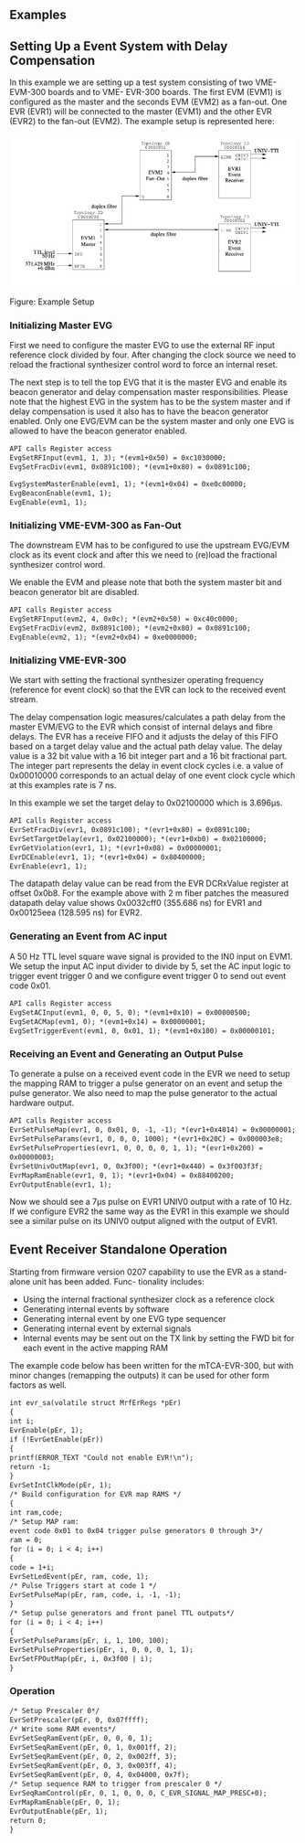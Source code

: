 ## Examples

## Setting Up a Event System with Delay Compensation

In this example we are setting up a test system consisting of two VME-EVM-300 boards and to VME-
EVR-300 boards. The first EVM (EVM1) is configured as the master and the seconds EVM (EVM2) as
a fan-out. One EVR (EVR1) will be connected to the master (EVM1) and the other EVR (EVR2) to the
fan-out (EVM2). The example setup is represented here:

![image](images/example-DC-setup.png)

Figure: Example Setup

### Initializing Master EVG

First we need to configure the master EVG to use the external RF input reference clock divided by four.
After changing the clock source we need to reload the fractional synthesizer control word to force an internal
reset.

The next step is to tell the top EVG that it is the master EVG and enable its beacon generator and delay
compensation master responsibilities. Please note that the highest EVG in the system has to be the system
master and if delay compensation is used it also has to have the beacon generator enabled. Only one
EVG/EVM can be the system master and only one EVG is allowed to have the beacon generator enabled.

```
API calls Register access
EvgSetRFInput(evm1, 1, 3); *(evm1+0x50) = 0xc1030000;
EvgSetFracDiv(evm1, 0x0891c100); *(evm1+0x80) = 0x0891c100;
```
```
EvgSystemMasterEnable(evm1, 1); *(evm1+0x04) = 0xe0c00000;
EvgBeaconEnable(evm1, 1);
EvgEnable(evm1, 1);
```
### Initializing VME-EVM-300 as Fan-Out

The downstream EVM has to be configured to use the upstream EVG/EVM clock as its event clock and
after this we need to (re)load the fractional synthesizer control word.

We enable the EVM and please note that both the system master bit and beacon generator bit are disabled.

```
API calls Register access
EvgSetRFInput(evm2, 4, 0x0c); *(evm2+0x50) = 0xc40c0000;
EvgSetFracDiv(evm2, 0x0891c100); *(evm2+0x80) = 0x0891c100;
EvgEnable(evm2, 1); *(evm2+0x04) = 0xe0000000;
```
### Initializing VME-EVR-300

We start with setting the fractional synthesizer operating frequency (reference for event clock) so that the
EVR can lock to the received event stream.

The delay compensation logic measures/calculates a path delay from the master EVM/EVG to the EVR
which consist of internal delays and fibre delays. The EVR has a receive FIFO and it adjusts the delay of
this FIFO based on a target delay value and the actual path delay value. The delay value is a 32 bit value
with a 16 bit integer part and a 16 bit fractional part. The integer part represents the delay in event clock
cycles i.e. a value of 0x00010000 corresponds to an actual delay of one event clock cycle which at this
examples rate is 7 ns.

In this example we set the target delay to 0x02100000 which is 3.696μs.

```
API calls Register access
EvrSetFracDiv(evr1, 0x0891c100); *(evr1+0x80) = 0x0891c100;
EvrSetTargetDelay(evr1, 0x02100000); *(evr1+0xb0) = 0x02100000;
EvrGetViolation(evr1, 1); *(evr1+0x08) = 0x00000001;
EvrDCEnable(evr1, 1); *(evr1+0x04) = 0x80400000;
EvrEnable(evr1, 1);
```
The datapath delay value can be read from the EVR DCRxValue register at offset 0x0b8. For the example
above with 2 m fiber patches the measured datapath delay value shows 0x0032cff0 (355.686 ns) for EVR1
and 0x00125eea (128.595 ns) for EVR2.

### Generating an Event from AC input

A 50 Hz TTL level square wave signal is provided to the IN0 input on EVM1. We setup the input AC input
divider to divide by 5, set the AC input logic to trigger event trigger 0 and we configure event trigger 0 to
send out event code 0x01.

```
API calls Register access
EvgSetACInput(evm1, 0, 0, 5, 0); *(evm1+0x10) = 0x00000500;
EvgSetACMap(evm1, 0); *(evm1+0x14) = 0x00000001;
EvgSetTriggerEvent(evm1, 0, 0x01, 1); *(evm1+0x100) = 0x00000101;
```
### Receiving an Event and Generating an Output Pulse

To generate a pulse on a received event code in the EVR we need to setup the mapping RAM to trigger a
pulse generator on an event and setup the pulse generator. We also need to map the pulse generator to the
actual hardware output.


```
API calls Register access
EvrSetPulseMap(evr1, 0, 0x01, 0, -1, -1); *(evr1+0x4014) = 0x00000001;
EvrSetPulseParams(evr1, 0, 0, 0, 1000); *(evr1+0x20C) = 0x000003e8;
EvrSetPulseProperties(evr1, 0, 0, 0, 0, 1, 1); *(evr1+0x200) = 0x00000003;
EvrSetUnivOutMap(evr1, 0, 0x3f00); *(evr1+0x440) = 0x3f003f3f;
EvrMapRamEnable(evr1, 0, 1); *(evr1+0x04) = 0x88400200;
EvrOutputEnable(evr1, 1);
```
Now we should see a 7μs pulse on EVR1 UNIV0 output with a rate of 10 Hz. If we configure EVR2 the
same way as the EVR1 in this example we should see a similar pulse on its UNIV0 output aligned with the
output of EVR1.


## Event Receiver Standalone Operation

Starting from firmware version 0207 capability to use the EVR as a stand-alone unit has been added. Func-
tionality includes:

- Using the internal fractional synthesizer clock as a reference clock
- Generating internal events by software
- Generating internal event by one EVG type sequencer
- Generating internal event by external signals
- Internal events may be sent out on the TX link by setting the FWD bit for each event in the active
    mapping RAM

The example code below has been written for the mTCA-EVR-300, but with minor changes (remapping the
outputs) it can be used for other form factors as well.

```
int evr_sa(volatile struct MrfErRegs *pEr)
{
int i;
EvrEnable(pEr, 1);
if (!EvrGetEnable(pEr))
{
printf(ERROR_TEXT "Could not enable EVR!\n");
return -1;
}
EvrSetIntClkMode(pEr, 1);
/* Build configuration for EVR map RAMS */
{
int ram,code;
/* Setup MAP ram:
event code 0x01 to 0x04 trigger pulse generators 0 through 3*/
ram = 0;
for (i = 0; i < 4; i++)
{
code = 1+i;
EvrSetLedEvent(pEr, ram, code, 1);
/* Pulse Triggers start at code 1 */
EvrSetPulseMap(pEr, ram, code, i, -1, -1);
}
/* Setup pulse generators and front panel TTL outputs*/
for (i = 0; i < 4; i++)
{
EvrSetPulseParams(pEr, i, 1, 100, 100);
EvrSetPulseProperties(pEr, i, 0, 0, 0, 1, 1);
EvrSetFPOutMap(pEr, i, 0x3f00 | i);
}

```

### Operation

```
/* Setup Prescaler 0*/
EvrSetPrescaler(pEr, 0, 0x07ffff);
/* Write some RAM events*/
EvrSetSeqRamEvent(pEr, 0, 0, 0, 1);
EvrSetSeqRamEvent(pEr, 0, 1, 0x001ff, 2);
EvrSetSeqRamEvent(pEr, 0, 2, 0x002ff, 3);
EvrSetSeqRamEvent(pEr, 0, 3, 0x003ff, 4);
EvrSetSeqRamEvent(pEr, 0, 4, 0x04000, 0x7f);
/* Setup sequence RAM to trigger from prescaler 0 */
EvrSeqRamControl(pEr, 0, 1, 0, 0, 0, C_EVR_SIGNAL_MAP_PRESC+0);
EvrMapRamEnable(pEr, 0, 1);
EvrOutputEnable(pEr, 1);
return 0;
}
```

